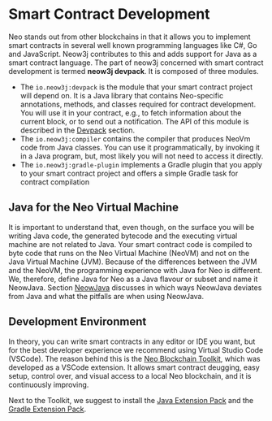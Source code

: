 # Smart Contract Development

Neo stands out from other blockchains in that it allows you to implement smart contracts in several well known
programming languages like C#, Go and JavaScript. Neow3j contributes to this and adds support for Java as a smart
contract language. The part of neow3j concerned with smart contract development is termed **neow3j devpack**. 
It is composed of three modules.

- The `io.neow3j:devpack` is the module that your smart contract project will depend on. It is a Java library that
  contains Neo-specific annotations, methods, and classes required for contract development. You will use it in your
  contract, e.g., to fetch information about the current block, or to send out a notification. The API of this module is
  described in the [Devpack](neo-n3/smart_conract_development/devpack.md) section.  
- The `io.neow3j:compiler` contains the compiler that produces NeoVm code from Java classes. You can use it 
  programmatically, by invoking it in a Java program, but, most likely you will not need to access it directly.
- The `io.neow3j:gradle-plugin` implements a Gradle plugin that you apply to your smart contract project and offers a
  simple Gradle task for contract compilation

## Java for the Neo Virtual Machine

It is important to understand that, even though, on the surface you will be writing Java code, the generated bytecode 
and the executing virtual machine are not related to Java. Your smart contract code is compiled to byte code that runs
on the Neo Virtual Machine (NeoVM) and not on the Java Virtual Machine (JVM). Because of the differences between the JVM
and the NeoVM, the programming experience with Java for Neo is different. We, therefore, define Java for Neo as a Java
flavour or subset and name it NeowJava. Section [NeowJava](neo-n3/smart_contract_development/neowjava.md) discusses
in which ways NeowJava deviates from Java and what the pitfalls are when using NeowJava.

## Development Environment

In theory, you can write smart contracts in any editor or IDE you want, but for the best developer experience we
recommend using Virtual Studio Code (VSCode). The reason behind this is the [Neo Blockchain
Toolkit](https://marketplace.visualstudio.com/items?itemName=ngd-seattle.neo-blockchain-toolkit), which was developed
as a VSCode extension. It allows smart contract deugging, easy setup, control over, and visual access to a local Neo
blockchain, and it is continuously improving. 

Next to the Toolkit, we suggest to install the 
[Java Extension Pack](https://marketplace.visualstudio.com/items?itemName=vscjava.vscode-java-pack) and the 
[Gradle Extension Pack](https://marketplace.visualstudio.com/items?itemName=richardwillis.vscode-gradle-extension-pack).


<!-- The documentation on smart contract development is divided into the following sections:

- If you are new to smart contracts, start with the [Setup](neo-n3/smart_contract_development/setup.md). It will guide
  you through the basic **setup, implemtation, and compilation of a simple contract**.

- The principles and differences of developing in **NeowJava versus Java** are documented in the section 
  [NeowJava](neo-n3/smart_contract_development/neowjava.md).

- A detailed documentation on the **devpack's API** can be found in the 
  [Devpack](neo-n3/smart_contract_development/devpack.md) section.

- The possibilities of how to **compile a smart contract** are documented in the 
  [Compilation](neo-n3/smart_contract_development/compilation.md) section.

- For information on **debugging** go to the [Debugging](neo-n3/smart_contract_development/debugging.md) section.

- For information on **contract deployment** check out the [Deployment](neo-n3/smart_contract_development/deployment.md)
  section. 

- More **smart contract examples** can be found in the
  [neow3j-examples](https://github.com/neow3j/neow3j-examples-java) repository. -->
